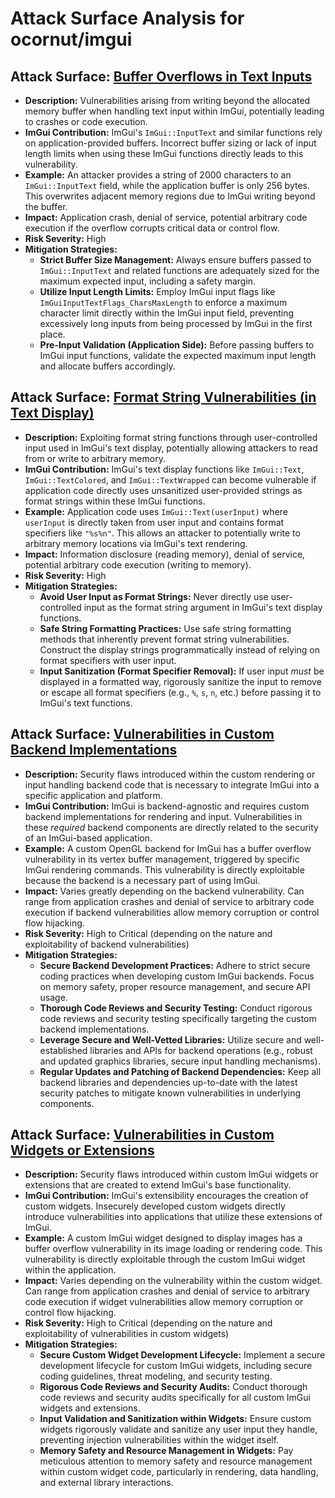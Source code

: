 # Attack Surface Analysis for ocornut/imgui

## Attack Surface: [Buffer Overflows in Text Inputs](./attack_surfaces/buffer_overflows_in_text_inputs.md)

*   **Description:** Vulnerabilities arising from writing beyond the allocated memory buffer when handling text input within ImGui, potentially leading to crashes or code execution.
*   **ImGui Contribution:** ImGui's `ImGui::InputText` and similar functions rely on application-provided buffers. Incorrect buffer sizing or lack of input length limits when using these ImGui functions directly leads to this vulnerability.
*   **Example:** An attacker provides a string of 2000 characters to an `ImGui::InputText` field, while the application buffer is only 256 bytes. This overwrites adjacent memory regions due to ImGui writing beyond the buffer.
*   **Impact:** Application crash, denial of service, potential arbitrary code execution if the overflow corrupts critical data or control flow.
*   **Risk Severity:** High
*   **Mitigation Strategies:**
    *   **Strict Buffer Size Management:**  Always ensure buffers passed to `ImGui::InputText` and related functions are adequately sized for the maximum expected input, including a safety margin.
    *   **Utilize Input Length Limits:** Employ ImGui input flags like `ImGuiInputTextFlags_CharsMaxLength` to enforce a maximum character limit directly within the ImGui input field, preventing excessively long inputs from being processed by ImGui in the first place.
    *   **Pre-Input Validation (Application Side):** Before passing buffers to ImGui input functions, validate the expected maximum input length and allocate buffers accordingly.

## Attack Surface: [Format String Vulnerabilities (in Text Display)](./attack_surfaces/format_string_vulnerabilities__in_text_display_.md)

*   **Description:** Exploiting format string functions through user-controlled input used in ImGui's text display, potentially allowing attackers to read from or write to arbitrary memory.
*   **ImGui Contribution:** ImGui's text display functions like `ImGui::Text`, `ImGui::TextColored`, and `ImGui::TextWrapped` can become vulnerable if application code directly uses unsanitized user-provided strings as format strings within these ImGui functions.
*   **Example:** Application code uses `ImGui::Text(userInput)` where `userInput` is directly taken from user input and contains format specifiers like `"%s%n"`. This allows an attacker to potentially write to arbitrary memory locations via ImGui's text rendering.
*   **Impact:** Information disclosure (reading memory), denial of service, potential arbitrary code execution (writing to memory).
*   **Risk Severity:** High
*   **Mitigation Strategies:**
    *   **Avoid User Input as Format Strings:**  Never directly use user-controlled input as the format string argument in ImGui's text display functions.
    *   **Safe String Formatting Practices:**  Use safe string formatting methods that inherently prevent format string vulnerabilities. Construct the display strings programmatically instead of relying on format specifiers with user input.
    *   **Input Sanitization (Format Specifier Removal):** If user input *must* be displayed in a formatted way, rigorously sanitize the input to remove or escape all format specifiers (e.g., `%`, `s`, `n`, etc.) before passing it to ImGui's text functions.

## Attack Surface: [Vulnerabilities in Custom Backend Implementations](./attack_surfaces/vulnerabilities_in_custom_backend_implementations.md)

*   **Description:** Security flaws introduced within the custom rendering or input handling backend code that is necessary to integrate ImGui into a specific application and platform.
*   **ImGui Contribution:** ImGui is backend-agnostic and requires custom backend implementations for rendering and input.  Vulnerabilities in these *required* backend components are directly related to the security of an ImGui-based application.
*   **Example:** A custom OpenGL backend for ImGui has a buffer overflow vulnerability in its vertex buffer management, triggered by specific ImGui rendering commands. This vulnerability is directly exploitable because the backend is a necessary part of using ImGui.
*   **Impact:**  Varies greatly depending on the backend vulnerability. Can range from application crashes and denial of service to arbitrary code execution if backend vulnerabilities allow memory corruption or control flow hijacking.
*   **Risk Severity:** High to Critical (depending on the nature and exploitability of backend vulnerabilities)
*   **Mitigation Strategies:**
    *   **Secure Backend Development Practices:**  Adhere to strict secure coding practices when developing custom ImGui backends. Focus on memory safety, proper resource management, and secure API usage.
    *   **Thorough Code Reviews and Security Testing:** Conduct rigorous code reviews and security testing specifically targeting the custom backend implementations.
    *   **Leverage Secure and Well-Vetted Libraries:** Utilize secure and well-established libraries and APIs for backend operations (e.g., robust and updated graphics libraries, secure input handling mechanisms).
    *   **Regular Updates and Patching of Backend Dependencies:** Keep all backend libraries and dependencies up-to-date with the latest security patches to mitigate known vulnerabilities in underlying components.

## Attack Surface: [Vulnerabilities in Custom Widgets or Extensions](./attack_surfaces/vulnerabilities_in_custom_widgets_or_extensions.md)

*   **Description:** Security flaws introduced within custom ImGui widgets or extensions that are created to extend ImGui's base functionality.
*   **ImGui Contribution:** ImGui's extensibility encourages the creation of custom widgets. Insecurely developed custom widgets directly introduce vulnerabilities into applications that utilize these extensions of ImGui.
*   **Example:** A custom ImGui widget designed to display images has a buffer overflow vulnerability in its image loading or rendering code. This vulnerability is directly exploitable through the custom ImGui widget within the application.
*   **Impact:** Varies depending on the vulnerability within the custom widget. Can range from application crashes and denial of service to arbitrary code execution if widget vulnerabilities allow memory corruption or control flow hijacking.
*   **Risk Severity:** High to Critical (depending on the nature and exploitability of vulnerabilities in custom widgets)
*   **Mitigation Strategies:**
    *   **Secure Custom Widget Development Lifecycle:** Implement a secure development lifecycle for custom ImGui widgets, including secure coding guidelines, threat modeling, and security testing.
    *   **Rigorous Code Reviews and Security Audits:** Conduct thorough code reviews and security audits specifically for all custom ImGui widgets and extensions.
    *   **Input Validation and Sanitization within Widgets:** Ensure custom widgets rigorously validate and sanitize any user input they handle, preventing injection vulnerabilities within the widget itself.
    *   **Memory Safety and Resource Management in Widgets:** Pay meticulous attention to memory safety and resource management within custom widget code, particularly in rendering, data handling, and external library interactions.

